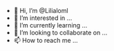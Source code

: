 - 👋 Hi, I’m @Lilialoml
- 👀 I’m interested in ...
- 🌱 I’m currently learning ...
- 💞️ I’m looking to collaborate on ...
- 📫 How to reach me ...

<!---
Lilialoml/Lilialoml is a ✨ special ✨ repository because its `README.md` (this file) appears on your GitHub profile.
You can click the Preview link to take a look at your changes.
--->
